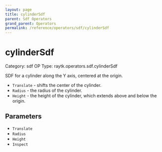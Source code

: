 ```yaml
---
layout: page
title: cylinderSdf
parent: Sdf Operators
grand_parent: Operators
permalink: /reference/operators/sdf/cylinderSdf
---
```


# cylinderSdf

Category: sdf
OP Type: raytk.operators.sdf.cylinderSdf



SDF for a cylinder along the Y axis, centered at the origin.

* `Translate` - shifts the center of the cylinder.
* `Radius` - the radius of the cylinder.
* `Height` - the height of the cylinder, which extends above and below the origin.

## Parameters

* `Translate`
* `Radius`
* `Height`
* `Inspect`